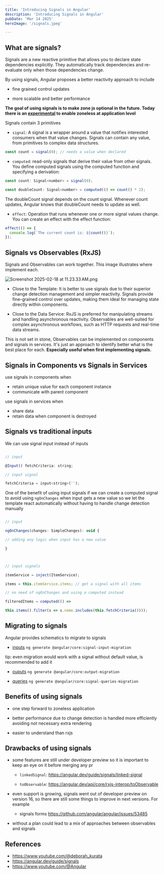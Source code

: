 ```yaml
---
title: 'Introducing Signals in Angular'
description: 'Introducing Signals in Angular'
pubDate: 'Mar 14 2025'
heroImage: '/signals.jpeg'

---
```


## What are signals?

Signals are a new reactive primitive that allows you to declare state dependencies explicitly. They automatically track dependencies and re-evaluate only when those dependencies change.

By using signals, Angular proposes a better reactivity approach to include

- fine grained control updates

- more scalable and better performance

**The goal of using signals is to make zone js optional in the future. Today there is an [experimental](https://angular.dev/guide/experimental/zoneless) to enable zoneless at application level**

Signals contain 3 primitives

- `signal`: A signal is a wrapper around a value that notifies interested consumers when that value changes. Signals can contain any value, from primitives to complex data structures.

```javascript
const count = signal(0); // needs a value when declared
```

- `computed`: read-only signals that derive their value from other signals. You define computed signals using the computed function and specifying a derivation:

```javascript
const count: Signal<number> = signal(0);

const doubleCount: Signal<number> = computed(() => count() * 2);
```

The doubleCount signal depends on the count signal. Whenever count updates, Angular knows that doubleCount needs to update as well.

- `effect`: Operation that runs whenever one or more signal values change. You can create an effect with the effect function:

```javascript
effect(() => {
  console.log(`The current count is: ${count()}`);
});
```

## Signals vs Observables (RxJS)

Signals and Observables can work together. This image illustrates where implement each.

![Screenshot 2025-02-18 at 11.23.33 AM.png](/signalsandrxjs.png)

- Close to the Template: It is better to use signals due to their superior change detection management and simpler reactivity. Signals provide fine-grained control over updates, making them ideal for managing state directly within components.

- Close to the Data Service: RxJS is preferred for manipulating streams and handling asynchronous reactivity. Observables are well-suited for complex asynchronous workflows, such as HTTP requests and real-time data streams.

This is not set in stone, Observables can be implemented on components and signals in services. It's just an approach to identify better what is the best place for each. **Especially useful when first implementing signals.**

## Signals in Components vs Signals in Services

use signals in components when

- retain unique value for each component instance
- communicate with parent component

use signals in services when

- share data
- retain data when component is destroyed

## Signals vs traditional inputs

We can use signal input instead of inputs

```javascript

// input

@Input() fetchCriteria: string;

// input signal

fetchCriteria = input<string>('');

```

One of the benefit of using input signals if we can create a computed signal to avoid using `ngOnChanges` when input gets a new value so we let the template react automatically without having to handle change detection manually

```javascript

// input

ngOnChanges(changes: SimpleChanges): void {

// adding any logic when input has a new value

}



// input signals

itemService = inject(ItemService);

items = this.itemService.items; // get a signal with all items

// no need of ngOnChanges and using a computed instead

filteredItems = computed(() =>

this.items().filter(s => s.name.includes(this.fetchCriteria())));

```

## Migrating to signals

Angular provides schematics to migrate to signals

- [inputs](https://angular.dev/reference/migrations/signal-inputs) `ng generate @angular/core:signal-input-migration`

tip: even migration would work with a signal without default value, is recommended to add it

- [ouputs](https://angular.dev/reference/migrations/outputs) `ng generate @angular/core:output-migration`

- [queries](https://angular.dev/reference/migrations/signal-queries) `ng generate @angular/core:signal-queries-migration`

## Benefits of using signals

- one step forward to zoneless application

- better performance due to change detection is handled more efficiently avoiding not necessary extra rendering

- easier to understand than rxjs

## Drawbacks of using signals

- some features are still under developer preview so it is important to keep an eye on it before merging any pr

  - `linkedSignal`: https://angular.dev/guide/signals/linked-signal

  - `toObservable`: https://angular.dev/api/core/rxjs-interop/toObservable

- even support is growing, signals went out of developer preview on version 16, so there are still some things to improve in next versions. For example

  - signals forms https://github.com/angular/angular/issues/53485

- without a plan could lead to a mix of approaches between observables and signals

## References

- https://www.youtube.com/@deborah_kurata
- https://angular.dev/guide/signals
- https://www.youtube.com/@Angular
